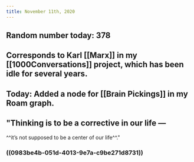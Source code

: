 ```yaml
---
title: November 11th, 2020
---
```


## Random number today: 378

## Corresponds to Karl [[Marx]] in my [[1000Conversations]] project, which has been idle for several years.

## 

## Today: Added a node for [[Brain Pickings]] in my Roam graph.

## 

## "Thinking is to be a corrective in our life —
^^it’s not supposed to be a center of our life^^."
### ((0983be4b-051d-4013-9e7a-c9be271d8731))
